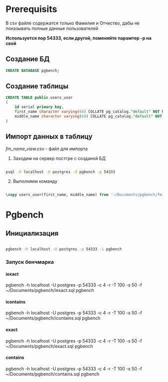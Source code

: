 # Prerequisits

В csv файле содержатся только Фамилия и Отчество, дабы не показывать полные данные пользователей

**Используется пор 54333, если другой, поменяйте парамтер -p на свой**

## Создание БД

```sql
CREATE DATABASE pgbench;
```

## Создание таблицы

```sql
CREATE TABLE public.users_user
(
    id serial primary key,
    first_name character varying(64) COLLATE pg_catalog."default" NOT NULL,
    middle_name character varying(64) COLLATE pg_catalog."default" NOT NULL
)
```

## Импорт данных в таблицу

*fm_name_view.csv* - файл для импорта 

1. Заходим на сервер постгре с созданой БД

```bash

psql -h localhost -U postgres -d pgbench -p 54333

```

2. Выполняем команду

```sql

\copy users_user(first_name, middle_name) from '~/Documents/pgbench/fm_name_view.csv' DELIMITER ',' csv header;

```

# Pgbench

## Инициализация

```bash

pgbench -h localhost -U postgres -p 54333 -i pgbench

```

### Запуск бенчмарка


#### iexact

pgbench -h localhost -U postgres -p 54333 -c 4 -r -T 100 -s 50 -f ~/Documents/pgbench/iexact.sql pgbench

#### icontains

pgbench -h localhost -U postgres -p 54333 -c 4 -r -T 100 -s 50 -f ~/Documents/pgbench/icontains.sql pgbench

#### exact

pgbench -h localhost -U postgres -p 54333 -c 4 -r -T 100 -s 50 -f ~/Documents/pgbench/exact.sql pgbench

#### contains

pgbench -h localhost -U postgres -p 54333 -c 4 -r -T 100 -s 50 -f ~/Documents/pgbench/contains.sql pgbench

